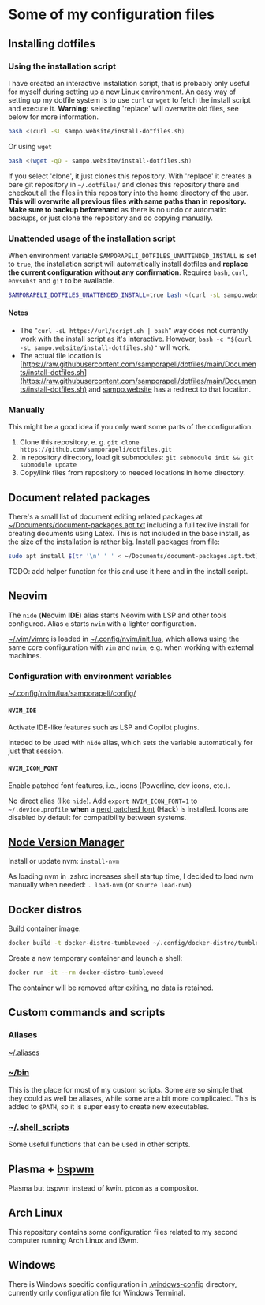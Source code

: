 # Some of my configuration files

## Installing dotfiles
### Using the installation script
I have created an interactive installation script, that is probably only useful for myself during setting up a new Linux environment. An easy way of setting up my dotfile system is to use `curl` or `wget` to fetch the install script and execute it. **Warning:** selecting 'replace' will overwrite old files, see below for more information.
```bash
bash <(curl -sL sampo.website/install-dotfiles.sh)
```
Or using `wget`
```bash
bash <(wget -qO - sampo.website/install-dotfiles.sh)
```
If you select 'clone', it just clones this repository. With 'replace' it creates a bare git repository in `~/.dotfiles/` and clones this repository there and checkout all the files in this repository into the home directory of the user. **This will overwrite all previous files with same paths than in repository. Make sure to backup beforehand** as there is no undo or automatic backups, or just clone the repository and do copying manually.

### Unattended usage of the installation script
When environment variable `SAMPORAPELI_DOTFILES_UNATTENDED_INSTALL` is set to `true`, the installation script will automatically install dotfiles and **replace the current configuration without any confirmation**.
Requires `bash`, `curl`, `envsubst` and `git` to be available.

```bash
SAMPORAPELI_DOTFILES_UNATTENDED_INSTALL=true bash <(curl -sL sampo.website/install-dotfiles.sh)
```

#### Notes
* The "`curl -sL https://url/script.sh | bash`" way does not currently work with the install script as it's interactive. However, `bash -c "$(curl -sL sampo.website/install-dotfiles.sh)"` will work.
* The actual file location is [https://raw.githubusercontent.com/samporapeli/dotfiles/main/Documents/install-dotfiles.sh](https://raw.githubusercontent.com/samporapeli/dotfiles/main/Documents/install-dotfiles.sh) and [sampo.website](https://sampo.website) has a redirect to that location.

### Manually
This might be a good idea if you only want some parts of the configuration.
1. Clone this repository, e. g. `git clone https://github.com/samporapeli/dotfiles.git`
2. In repository directory, load git submodules: `git submodule init && git submodule update`
3. Copy/link files from repository to needed locations in home directory.

## Document related packages
There's a small list of document editing related packages at
[~/Documents/document-packages.apt.txt](./Documents/document-packages.apt.txt)
including a full texlive install for creating documents using Latex.
This is not included in the base install, as the size of the installation is rather big.
Install packages from file:
```zsh
sudo apt install $(tr '\n' ' ' < ~/Documents/document-packages.apt.txt)
```
TODO: add helper function for this and use it here and in the install script.

## Neovim
The `nide` (**N**eovim **IDE**) alias starts Neovim with LSP and other tools configured.
Alias `e` starts `nvim` with a lighter configuration.

[~/.vim/vimrc](./vim/vimrc) is loaded in [~/.config/nvim/init.lua](./.config/nvim/init.lua), which allows using the same core configuration with `vim` and `nvim`, e.g. when working with external machines.

### Configuration with environment variables

[~/.config/nvim/lua/samporapeli/config/](./.config/nvim/lua/samporapeli/config/)

#### `NVIM_IDE`
Activate IDE-like features such as LSP and Copilot plugins.

Inteded to be used with `nide` alias, which sets the variable automatically for just that session.

#### `NVIM_ICON_FONT`
Enable patched font features, i.e., icons (Powerline, dev icons, etc.).

No direct alias (like `nide`). Add `export NVIM_ICON_FONT=1` to `~/.device.profile` **when** a [nerd patched font](https://www.nerdfonts.com/font-downloads) (Hack) is installed. Icons are disabled by default for compatibility between systems.

## [Node Version Manager](https://github.com/nvm-sh/nvm)
Install or update nvm: `install-nvm`

As loading nvm in .zshrc increases shell startup time, I decided to load nvm manually when needed: `. load-nvm` (or `source load-nvm`)

## Docker distros

Build container image:

```zsh
docker build -t docker-distro-tumbleweed ~/.config/docker-distro/tumbleweed/
```

Create a new temporary container and launch a shell:

```zsh
docker run -it --rm docker-distro-tumbleweed
```

The container will be removed after exiting, no data is retained.

## Custom commands and scripts
### Aliases
[~/.aliases](./.aliases)
### [~/bin](./bin/)
This is the place for most of my custom scripts. Some are so simple that they could as well be aliases, while some are a bit more complicated. This is added to `$PATH`, so it is super easy to create new executables.
### [~/.shell_scripts](./.shell_scripts)
Some useful functions that can be used in other scripts.

## Plasma + [bspwm](https://github.com/baskerville/bspwm)
Plasma but bspwm instead of kwin. `picom` as a compositor.

## Arch Linux
This repository contains some configuration files related to my second computer running Arch Linux and i3wm.

## Windows
There is Windows specific configuration in [.windows-config](./.windows-config/) directory, currently only configuration file for Windows Terminal.

